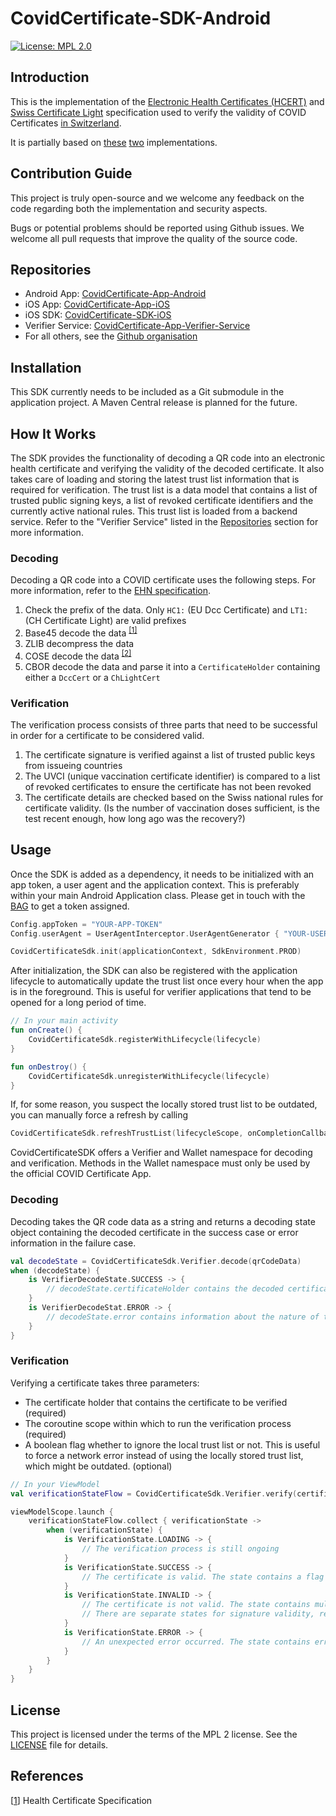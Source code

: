 # CovidCertificate-SDK-Android

[![License: MPL 2.0](https://img.shields.io/badge/License-MPL%202.0-brightgreen.svg)](https://github.com/admin-ch/CovidCertificate-SDK-iOS/blob/main/LICENSE)

## Introduction

This is the implementation of
the [Electronic Health Certificates (HCERT)](https://github.com/ehn-digital-green-development/hcert-spec)
and [Swiss Certificate Light](https://www.bag.admin.ch/bag/en/home/krankheiten/ausbrueche-epidemien-pandemien/aktuelle-ausbrueche-epidemien/novel-cov/covid-zertifikat.html#-518758716)
specification used to verify the validity of COVID
Certificates [in Switzerland](https://github.com/admin-ch/CovidCertificate-App-Android).

It is partially based on [these](https://github.com/ehn-digital-green-development/hcert-kotlin)
[two](https://github.com/DIGGSweden/dgc-java) implementations.

## Contribution Guide

This project is truly open-source and we welcome any feedback on the code regarding both the implementation and security aspects.

Bugs or potential problems should be reported using Github issues. We welcome all pull requests that improve the quality of the
source code.

## Repositories

* Android App: [CovidCertificate-App-Android](https://github.com/admin-ch/CovidCertificate-App-Android)
* iOS App: [CovidCertificate-App-iOS](https://github.com/admin-ch/CovidCertificate-App-iOS)
* iOS SDK: [CovidCertificate-SDK-iOS](https://github.com/admin-ch/CovidCertificate-SDK-iOS)
* Verifier Service: [CovidCertificate-App-Verifier-Service](https://github.com/admin-ch/CovidCertificate-App-Verifier-Service)
* For all others, see the [Github organisation](https://github.com/admin-ch/)

## Installation

This SDK currently needs to be included as a Git submodule in the application project. A Maven Central release is planned for the
future.

## How It Works

The SDK provides the functionality of decoding a QR code into an electronic health certificate and verifying the validity of the
decoded certificate. It also takes care of loading and storing the latest trust list information that is required for verification.
The trust list is a data model that contains a list of trusted public signing keys, a list of revoked certificate identifiers and
the currently active national rules. This trust list is loaded from a backend service. Refer to the "Verifier Service" listed in
the [Repositories](#repositories) section for more information.

### Decoding

Decoding a QR code into a COVID certificate uses the following steps. For more information, refer to
the [EHN specification](https://ec.europa.eu/health/sites/default/files/ehealth/docs/digital-green-certificates_v1_en.pdf).

1. Check the prefix of the data. Only `HC1:` (EU Dcc Certificate) and `LT1:` (CH Certificate Light) are valid prefixes
2. Base45 decode the data <sup> [[1]](https://datatracker.ietf.org/doc/draft-faltstrom-base45/) </sup>
3. ZLIB decompress the data
4. COSE decode the data <sup> [[2]](https://github.com/cose-wg/COSE-JAVA) </sup>
5. CBOR decode the data and parse it into a `CertificateHolder` containing either a `DccCert` or a `ChLightCert`

### Verification

The verification process consists of three parts that need to be successful in order for a certificate to be considered valid.

1. The certificate signature is verified against a list of trusted public keys from issueing countries
2. The UVCI (unique vaccination certificate identifier) is compared to a list of revoked certificates to ensure the certificate has
   not been revoked
3. The certificate details are checked based on the Swiss national rules for certificate validity. (Is the number of vaccination
   doses sufficient, is the test recent enough, how long ago was the recovery?)

## Usage

Once the SDK is added as a dependency, it needs to be initialized with an app token, a user agent and the application context. This
is preferably within your main Android Application class. Please get in touch with the [BAG](mailto:Covid-Zertifikat@bag.admin.ch)
to get a token assigned.

```kotlin
Config.appToken = "YOUR-APP-TOKEN"
Config.userAgent = UserAgentInterceptor.UserAgentGenerator { "YOUR-USER-AGENT" }

CovidCertificateSdk.init(applicationContext, SdkEnvironment.PROD)
```

After initialization, the SDK can also be registered with the application lifecycle to automatically update the trust list once
every hour when the app is in the foreground. This is useful for verifier applications that tend to be opened for a long period of
time.

```kotlin
// In your main activity
fun onCreate() {
	CovidCertificateSdk.registerWithLifecycle(lifecycle)
}

fun onDestroy() {
	CovidCertificateSdk.unregisterWithLifecycle(lifecycle)
}
```

If, for some reason, you suspect the locally stored trust list to be outdated, you can manually force a refresh by calling

```kotlin
CovidCertificateSdk.refreshTrustList(lifecycleScope, onCompletionCallback, onErrorCallback)
```

CovidCertificateSDK offers a Verifier and Wallet namespace for decoding and verification. Methods in the Wallet namespace must only
be used by the official COVID Certificate App.

### Decoding

Decoding takes the QR code data as a string and returns a decoding state object containing the decoded certificate in the success
case or error information in the failure case.

```kotlin
val decodeState = CovidCertificateSdk.Verifier.decode(qrCodeData)
when (decodeState) {
	is VerifierDecodeState.SUCCESS -> {
		// decodeState.certificateHolder contains the decoded certificate, use this for verification
	}
	is VerifierDecodeStat.ERROR -> {
		// decodeState.error contains information about the nature of the error, e.g. wrong prefix, failed to base45 decode, etc.
	}
}
```

### Verification

Verifying a certificate takes three parameters:

* The certificate holder that contains the certificate to be verified (required)
* The coroutine scope within which to run the verification process (required)
* A boolean flag whether to ignore the local trust list or not. This is useful to force a network error instead of using the locally
  stored trust list, which might be outdated. (optional)

```kotlin
// In your ViewModel
val verificationStateFlow = CovidCertificateSdk.Verifier.verify(certificateHolder, viewModelScope)

viewModelScope.launch {
	verificationStateFlow.collect { verificationState ->
		when (verificationState) {
			is VerificationState.LOADING -> {
				// The verification process is still ongoing
			}
			is VerificationState.SUCCESS -> {
				// The certificate is valid. The state contains a flag if this is a Swiss light certificate or not
			}
			is VerificationState.INVALID -> {
				// The certificate is not valid. The state contains multiple additional fields indicating why the certificate is invalid.
				// There are separate states for signature validity, revocation status and national rules conformity.
			}
			is VerificationState.ERROR -> {
				// An unexpected error occurred. The state contains error information
			}
		}
	}
}
```

## License

This project is licensed under the terms of the MPL 2 license. See the [LICENSE](LICENSE) file for details.

## References

[[1](https://github.com/ehn-digital-green-development/hcert-spec)] Health Certificate Specification